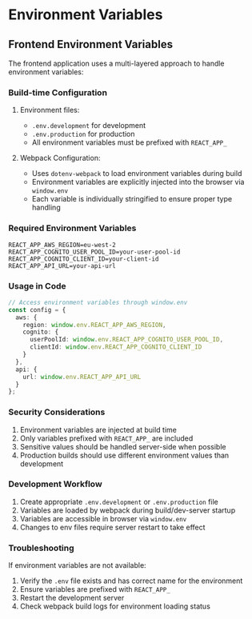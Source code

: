 # Environment Variables

## Frontend Environment Variables

The frontend application uses a multi-layered approach to handle environment variables:

### Build-time Configuration
1. Environment files:
   - `.env.development` for development
   - `.env.production` for production
   - All environment variables must be prefixed with `REACT_APP_`

2. Webpack Configuration:
   - Uses `dotenv-webpack` to load environment variables during build
   - Environment variables are explicitly injected into the browser via `window.env`
   - Each variable is individually stringified to ensure proper type handling

### Required Environment Variables
```
REACT_APP_AWS_REGION=eu-west-2
REACT_APP_COGNITO_USER_POOL_ID=your-user-pool-id
REACT_APP_COGNITO_CLIENT_ID=your-client-id
REACT_APP_API_URL=your-api-url
```

### Usage in Code
```typescript
// Access environment variables through window.env
const config = {
  aws: {
    region: window.env.REACT_APP_AWS_REGION,
    cognito: {
      userPoolId: window.env.REACT_APP_COGNITO_USER_POOL_ID,
      clientId: window.env.REACT_APP_COGNITO_CLIENT_ID
    }
  },
  api: {
    url: window.env.REACT_APP_API_URL
  }
};
```

### Security Considerations
1. Environment variables are injected at build time
2. Only variables prefixed with `REACT_APP_` are included
3. Sensitive values should be handled server-side when possible
4. Production builds should use different environment values than development

### Development Workflow
1. Create appropriate `.env.development` or `.env.production` file
2. Variables are loaded by webpack during build/dev-server startup
3. Variables are accessible in browser via `window.env`
4. Changes to env files require server restart to take effect

### Troubleshooting
If environment variables are not available:
1. Verify the `.env` file exists and has correct name for the environment
2. Ensure variables are prefixed with `REACT_APP_`
3. Restart the development server
4. Check webpack build logs for environment loading status 
